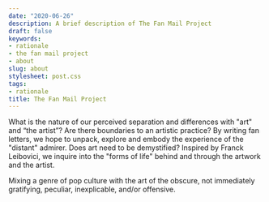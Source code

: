 ```yaml
---
date: "2020-06-26"
description: A brief description of The Fan Mail Project
draft: false
keywords:
- rationale
- the fan mail project
- about
slug: about
stylesheet: post.css
tags:
- rationale
title: The Fan Mail Project
---
```


What is the nature of our perceived separation and differences with "art" and “the artist”? Are there boundaries to an artistic practice? By writing fan letters, we hope to unpack, explore and embody the experience of the "distant" admirer. Does art need to be demystified? Inspired by Franck Leibovici, we inquire into the "forms of life" behind and through the artwork and the artist.

Mixing a genre of pop culture with the art of the obscure, not immediately gratifying, peculiar, inexplicable, and/or offensive. 

